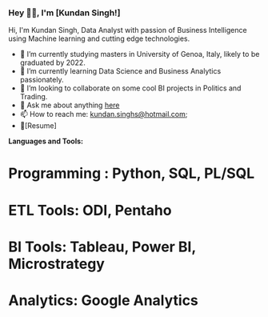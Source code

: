 ### Hey 👋🏽, I'm [Kundan Singh!]   

Hi, I'm Kundan Singh, Data Analyst with passion of Business Intelligence using Machine learning and cutting edge technologies.

- 🔭 I’m currently studying masters in University of Genoa, Italy, likely to be graduated by 2022.
- 🌱 I’m currently learning Data Science and Business Analytics passionately.
- 👯 I’m looking to collaborate on some cool BI projects in Politics and Trading.
- 💬 Ask me about anything [here](https://github.com/ksinghs/ksinghs/issues)
- 📫 How to reach me: kundan.singhs@hotmail.com;
- 📝[Resume]

**Languages and Tools:**  
# Programming : Python, SQL, PL/SQL
# ETL Tools: ODI, Pentaho
# BI Tools: Tableau, Power BI, Microstrategy
# Analytics: Google Analytics


